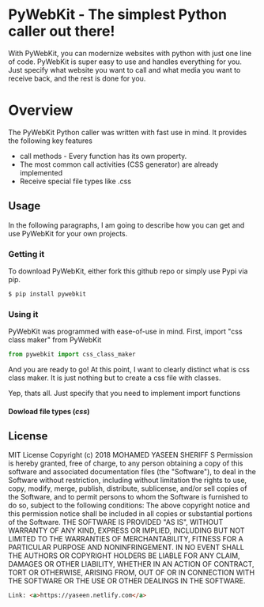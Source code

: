 # PyWebKit - The simplest Python caller out there!

With PyWebKit, you can modernize websites with python with just one line of code. PyWebKit is super easy to use and handles everything for you. Just specify what website you want to call and what media you want to receive back, and the rest is done for you.

# Overview
The PyWebKit Python caller was written with fast use in mind. It provides the following key features

  - call methods - Every function has its own property.
  - The most common call activities (CSS generator) are already implemented
  - Receive special file types like .css


## Usage

In the following paragraphs, I am going to describe how you can get and use PyWebKit for your own projects.

###  Getting it

To download PyWebKit, either fork this github repo or simply use Pypi via pip.
```sh
$ pip install pywebkit
```

### Using it

PyWebKit was programmed with ease-of-use in mind. First, import "css class maker" from PyWebKit

```Python
from pywebkit import css_class_maker
```

And you are ready to go! At this point, I want to clearly distinct what is css class maker. It is just nothing but to create a css file with classes.

Yep, thats all. Just specify that you need to implement import functions


#### Dowload file types (*css*)

License
----

MIT License
Copyright (c) 2018 MOHAMED YASEEN SHERIFF S
Permission is hereby granted, free of charge, to any person obtaining a copy of this software and associated documentation files (the "Software"), to deal in the Software without restriction, including without limitation the rights to use, copy, modify, merge, publish, distribute, sublicense, and/or sell copies of the Software, and to permit persons to whom the Software is furnished to do so, subject to the following conditions:
The above copyright notice and this permission notice shall be included in all copies or substantial portions of the Software.
THE SOFTWARE IS PROVIDED "AS IS", WITHOUT WARRANTY OF ANY KIND, EXPRESS OR IMPLIED, INCLUDING BUT NOT LIMITED TO THE WARRANTIES OF MERCHANTABILITY, FITNESS FOR A PARTICULAR PURPOSE AND NONINFRINGEMENT. IN NO EVENT SHALL THE AUTHORS OR COPYRIGHT HOLDERS BE LIABLE FOR ANY CLAIM, DAMAGES OR OTHER LIABILITY, WHETHER IN AN ACTION OF CONTRACT, TORT OR OTHERWISE, ARISING FROM, OUT OF OR IN CONNECTION WITH THE SOFTWARE OR THE USE OR OTHER DEALINGS IN THE SOFTWARE.

```html
Link: <a>https://yaseen.netlify.com</a>
```
